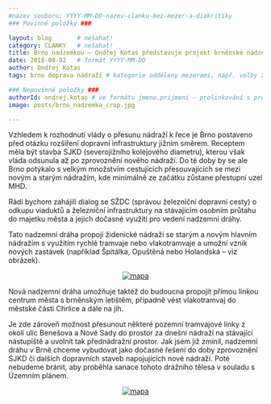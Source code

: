 ```yaml
---
#název souboru: YYYY-MM-DD-nazev-clanku-bez-mezer-a-diakritiky
### Povinné položky ###

layout: blog       # nešahat!
category: CLANKY   # nešahat!
title: Brno nadzemkou – Ondřej Kotas představuje projekt brněnské nadzemní dráhy
date: 2018-08-02   # formát YYYY-MM-DD
author: Ondřej Kotas
tags: brno doprava nádraží # kategorie odděleny mezerami, např. volby zemědělství životní-prostředí piráti (viz https://jihomoravsky.pirati.cz/tags/)

### Nepovinné položky ###
authorId: ondrej.kotas # ve formátu jmeno.prijmeni - prolinkování s profilem přes uid
image: posts/brno_nadzemka_crop.jpg 

---
```


Vzhledem k rozhodnutí vlády o přesunu nádraží k řece je
Brno postaveno před otázku rozšíření dopravní
infrastruktury jižním směrem.
Receptem měla být stavba SJKD (severojižního kolejového
diametru), kterou však vláda odsunula až po zprovoznění
nového nádraží.
Do té doby by se ale Brno potýkalo s velkým množstvím
cestujících přesouvajících se mezi novým a starým
nádražím, kde minimálně ze začátku zůstane přestupní
uzel MHD.

Rádi bychom zahájili dialog se SŽDC (správou železniční dopravní cesty) o odkupu viaduktů a železniční
infrastruktury na stávajícím osobním průtahu do majetku města a jejich dočasné využití pro vedení
nadzemní dráhy.

Tato nadzemní dráha propojí židenické nádraží se starým a novým hlavním nádražím s využitím rychlé
tramvaje nebo vlakotramvaje a umožní vznik nových zastávek (například Špitálka, Opuštěná nebo
Holandská – viz obrázek).

<div style="text-align:center"><a href="https://jihomoravsky.pirati.cz/assets/img/posts/nadzemka_mapa_full.png" target="_blank">
<img src="https://jihomoravsky.pirati.cz/assets/img/posts/nadzemka_mapa_preview.png" alt="mapa" style="max-width:100%">
</a></div>

Nová nadzemní dráha umožňuje taktéž do budoucna propojit přímou linkou centrum města s
brněnským letištěm, případně vést vlakotramvaj do městské části Chrlice a dále na jih.

Je zde zároveň možnost přesunout některé pozemní tramvajové linky z okolí ulic Benešova a Nové Sady
do prostor za dnešní nádraží na stávající nástupiště a uvolnit tak přednádražní prostor.
Jak jsem již zmínil, nadzemní dráhu v Brně chceme vybudovat jako dočasné řešení do doby zprovoznění
SJKD či dalších dopravních staveb napojujících nové nádraží. Poté nebudeme bránit, aby proběhla
sanace tohoto drážního tělesa v souladu s Územním plánem.

<div style="text-align:center"><a href="https://jihomoravsky.pirati.cz/assets/img/posts/nadzemka_situace_full.png" target="_blank">
<img src="https://jihomoravsky.pirati.cz/assets/img/posts/nadzemka_situace_preview.png" alt="mapa" style="max-width:100%">
</a></div>
